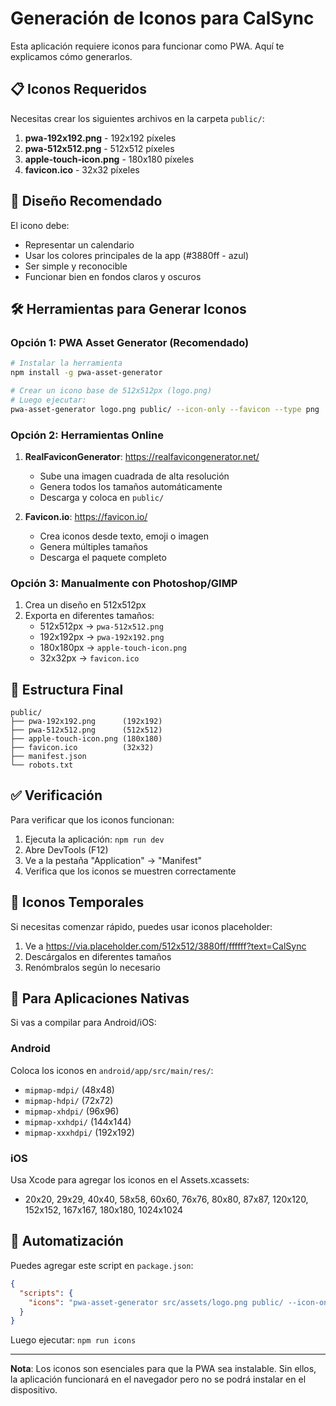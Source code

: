 # Generación de Iconos para CalSync

Esta aplicación requiere iconos para funcionar como PWA. Aquí te explicamos cómo generarlos.

## 📋 Iconos Requeridos

Necesitas crear los siguientes archivos en la carpeta `public/`:

1. **pwa-192x192.png** - 192x192 píxeles
2. **pwa-512x512.png** - 512x512 píxeles
3. **apple-touch-icon.png** - 180x180 píxeles
4. **favicon.ico** - 32x32 píxeles

## 🎨 Diseño Recomendado

El icono debe:
- Representar un calendario
- Usar los colores principales de la app (#3880ff - azul)
- Ser simple y reconocible
- Funcionar bien en fondos claros y oscuros

## 🛠️ Herramientas para Generar Iconos

### Opción 1: PWA Asset Generator (Recomendado)

```bash
# Instalar la herramienta
npm install -g pwa-asset-generator

# Crear un icono base de 512x512px (logo.png)
# Luego ejecutar:
pwa-asset-generator logo.png public/ --icon-only --favicon --type png
```

### Opción 2: Herramientas Online

1. **RealFaviconGenerator**: https://realfavicongenerator.net/
   - Sube una imagen cuadrada de alta resolución
   - Genera todos los tamaños automáticamente
   - Descarga y coloca en `public/`

2. **Favicon.io**: https://favicon.io/
   - Crea iconos desde texto, emoji o imagen
   - Genera múltiples tamaños
   - Descarga el paquete completo

### Opción 3: Manualmente con Photoshop/GIMP

1. Crea un diseño en 512x512px
2. Exporta en diferentes tamaños:
   - 512x512px → `pwa-512x512.png`
   - 192x192px → `pwa-192x192.png`
   - 180x180px → `apple-touch-icon.png`
   - 32x32px → `favicon.ico`

## 📂 Estructura Final

```
public/
├── pwa-192x192.png      (192x192)
├── pwa-512x512.png      (512x512)
├── apple-touch-icon.png (180x180)
├── favicon.ico          (32x32)
├── manifest.json
└── robots.txt
```

## ✅ Verificación

Para verificar que los iconos funcionan:

1. Ejecuta la aplicación: `npm run dev`
2. Abre DevTools (F12)
3. Ve a la pestaña "Application" → "Manifest"
4. Verifica que los iconos se muestren correctamente

## 🎯 Iconos Temporales

Si necesitas comenzar rápido, puedes usar iconos placeholder:

1. Ve a https://via.placeholder.com/512x512/3880ff/ffffff?text=CalSync
2. Descárgalos en diferentes tamaños
3. Renómbralos según lo necesario

## 📱 Para Aplicaciones Nativas

Si vas a compilar para Android/iOS:

### Android
Coloca los iconos en `android/app/src/main/res/`:
- `mipmap-mdpi/` (48x48)
- `mipmap-hdpi/` (72x72)
- `mipmap-xhdpi/` (96x96)
- `mipmap-xxhdpi/` (144x144)
- `mipmap-xxxhdpi/` (192x192)

### iOS
Usa Xcode para agregar los iconos en el Assets.xcassets:
- 20x20, 29x29, 40x40, 58x58, 60x60, 76x76, 80x80, 87x87, 120x120, 152x152, 167x167, 180x180, 1024x1024

## 🚀 Automatización

Puedes agregar este script en `package.json`:

```json
{
  "scripts": {
    "icons": "pwa-asset-generator src/assets/logo.png public/ --icon-only --favicon"
  }
}
```

Luego ejecutar: `npm run icons`

---

**Nota**: Los iconos son esenciales para que la PWA sea instalable. Sin ellos, la aplicación funcionará en el navegador pero no se podrá instalar en el dispositivo.


